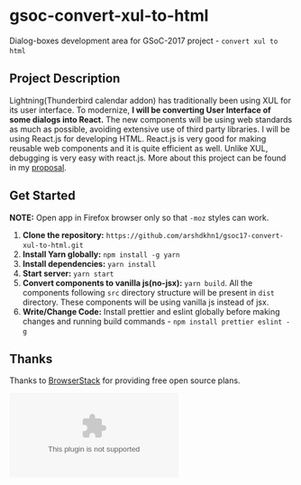 # gsoc-convert-xul-to-html
Dialog-boxes development area for GSoC-2017 project - `convert xul to html`

## Project Description
Lightning(Thunderbird calendar addon) has traditionally been using XUL for its user interface. To modernize, **I will be converting User Interface of some dialogs into React.** The new components will be using web standards as much as possible, avoiding extensive use of third party libraries. I will be using React.js for developing HTML. React.js is very good for making reusable web components and it is quite efficient as well. Unlike XUL, debugging is very easy with react.js. More about this project can be found in my [proposal](https://goo.gl/Eothqj).

## Get Started
**NOTE:** Open app in Firefox browser only so that `-moz` styles can work.
1. **Clone the repository:** `https://github.com/arshdkhn1/gsoc17-convert-xul-to-html.git`
2. **Install Yarn globally:** `npm install -g yarn`
3. **Install dependencies:** `yarn install`
4. **Start server:** `yarn start`
5. **Convert components to vanilla js(no-jsx):** `yarn build`. 
All the components following `src` directory structure will be present in `dist` directory. These components will be using vanilla js instead of jsx.
6. **Write/Change Code:** Install prettier and eslint globally before making changes and running build commands - `npm install prettier eslint -g`

## Thanks

Thanks to [BrowserStack](https://www.browserstack.com/) for providing free open source plans.

![BrowserStack](bslogo.eps?raw=true)